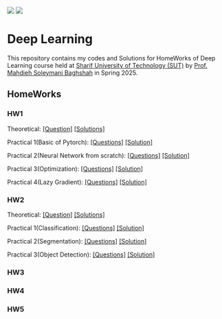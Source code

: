 
![](https://img.shields.io/github/license/RezaGhi/DL_HWs_SP25)
![](https://img.shields.io/github/repo-size/RezaGhi/DL_HWs_SP25)

# Deep Learning
This repository contains my codes and Solutions for HomeWorks of Deep Learning course held at [Sharif University of Technology (SUT)](https://en.sharif.edu/) by [Prof. Mahdieh Soleymani Baghshah](https://scholar.google.com/citations?user=S1U0KlgAAAAJ&hl=en) in Spring 2025.

## HomeWorks

### HW1

Theoretical: [[Question]](DL_HW1/Questions/Theory.pdf) [[Solutions]](DL_HW1/Answers/Theory/HW1_Reza_Ghorbani_403206565.pdf) 

Practical 1(Basic of Pytorch): [[Questions]](DL_HW1/Questions/Practicals/1-Basics.ipynb) [[Solution]](DL_HW1/Answers/1_Basic)

Practical 2(Neural Network from scratch): [[Questions]](DL_HW1/Questions/Practicals/2-NN_Scratch.ipynb) [[Solution]](DL_HW1/Answers/2_NN_Scratch/2_NN_Scratch.ipynb)

Practical 3(Optimization): [[Questions]](DL_HW1/Questions/Practicals/3-Optimization.ipynb) [[Solution]](DL_HW1/Answers/3_Optimization/3_Optimization.ipynb)

Practical 4(Lazy Gradient): [[Questions]](DL_HW1/Questions/Practicals/4-Lazy_Gradient.ipynb) [[Solution]](DL_HW1/Answers/4_Lazy_Gradient/4_Lazy_Gradient.ipynb)

### HW2
Theoretical: [[Question]](DL_HW2/Questions/DL_HW2.pdf) [[Solutions]](DL_HW1/Answers/Theory/HW1_Reza_Ghorbani_403206565.pdf) 

Practical 1(Classification): [[Questions]](DL_HW2/Questions/Q1_Classification.ipynb) [[Solution]](DL_HW2/Answers/P1/Q1_Classification.ipynb)

Practical 2(Segmentation): [[Questions]](DL_HW2/Questions/Q2_Segmentation.ipynb) [[Solution]](DL_HW2/Answers/P2/Q2_Segmentation.ipynb)

Practical 3(Object Detection): [[Questions]](DL_HW2/Questions/Q3_Object_Detection.ipynb) [[Solution]](DL_HW2/Answers/T/HW2_Reza_Ghorbani_403206565.pdf)

### HW3


### HW4


### HW5


